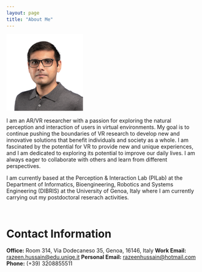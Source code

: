 ```yaml
---
layout: page
title: "About Me"
---
```


![alt text](razeen.png)

I am an AR/VR researcher with a passion for exploring the natural perception and interaction of users in virtual environments. My goal is to continue pushing the boundaries of VR research to develop new and innovative solutions that benefit individuals and society as a whole. I am fascinated by the potential for VR to provide new and unique experiences, and I am dedicated to exploring its potential to improve our daily lives. I am always eager to collaborate with others and learn from different perspectives.

I am currently based at the Perception & Interaction Lab (PILab) at the Department of Informatics, Bioengineering, Robotics and Systems Engineering (DIBRIS) at the University of Genoa, Italy where I am currently carrying out my postdoctoral reserach activities.

<br>

# Contact Information
**Office:** Room 314, Via Dodecaneso 35, Genoa, 16146, Italy
**Work Email:** [razeen.hussain@edu.unige.it](mailto:razeen.hussain@edu.unige.it)
**Personal Email:** [razeenhussain@hotmail.com](mailto:razeenhussain@hotmail.com)
**Phone:** (+39) 3208855511
